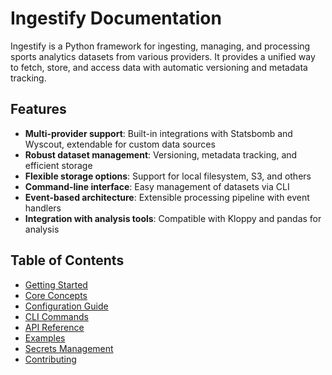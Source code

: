 # Ingestify Documentation

Ingestify is a Python framework for ingesting, managing, and processing sports analytics datasets from various providers. It provides a unified way to fetch, store, and access data with automatic versioning and metadata tracking.

## Features

- **Multi-provider support**: Built-in integrations with Statsbomb and Wyscout, extendable for custom data sources
- **Robust dataset management**: Versioning, metadata tracking, and efficient storage
- **Flexible storage options**: Support for local filesystem, S3, and others
- **Command-line interface**: Easy management of datasets via CLI
- **Event-based architecture**: Extensible processing pipeline with event handlers
- **Integration with analysis tools**: Compatible with Kloppy and pandas for analysis

## Table of Contents

- [Getting Started](./getting_started.md)
- [Core Concepts](./core_concepts.md)
- [Configuration Guide](./configuration.md)
- [CLI Commands](./cli_commands.md)
- [API Reference](./api_reference.md)
- [Examples](./examples.md)
- [Secrets Management](./secrets_management.md)
- [Contributing](./contributing.md)